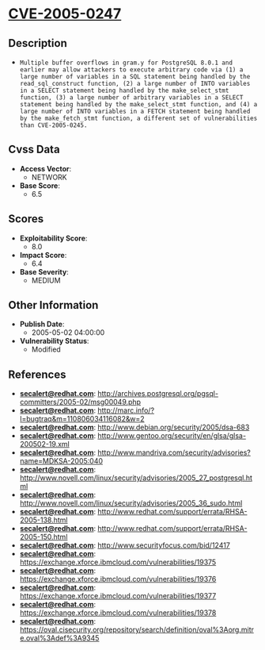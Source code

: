 
# [CVE-2005-0247](https://cve.mitre.org/cgi-bin/cvename.cgi?name=CVE-2005-0247)

## Description

- `Multiple buffer overflows in gram.y for PostgreSQL 8.0.1 and earlier may allow attackers to execute arbitrary code via (1) a large number of variables in a SQL statement being handled by the read_sql_construct function, (2) a large number of INTO variables in a SELECT statement being handled by the make_select_stmt function, (3) a large number of arbitrary variables in a SELECT statement being handled by the make_select_stmt function, and (4) a large number of INTO variables in a FETCH statement being handled by the make_fetch_stmt function, a different set of vulnerabilities than CVE-2005-0245.`

## Cvss Data

- **Access Vector**:
  - NETWORK
- **Base Score**:
  - 6.5

## Scores

- **Exploitability Score**:
  - 8.0
- **Impact Score**:
  - 6.4
- **Base Severity**:
  - MEDIUM

## Other Information

- **Publish Date**:
  - 2005-05-02 04:00:00
- **Vulnerability Status**:
  - Modified

## References

- **secalert@redhat.com**: http://archives.postgresql.org/pgsql-committers/2005-02/msg00049.php
- **secalert@redhat.com**: http://marc.info/?l=bugtraq&m=110806034116082&w=2
- **secalert@redhat.com**: http://www.debian.org/security/2005/dsa-683
- **secalert@redhat.com**: http://www.gentoo.org/security/en/glsa/glsa-200502-19.xml
- **secalert@redhat.com**: http://www.mandriva.com/security/advisories?name=MDKSA-2005:040
- **secalert@redhat.com**: http://www.novell.com/linux/security/advisories/2005_27_postgresql.html
- **secalert@redhat.com**: http://www.novell.com/linux/security/advisories/2005_36_sudo.html
- **secalert@redhat.com**: http://www.redhat.com/support/errata/RHSA-2005-138.html
- **secalert@redhat.com**: http://www.redhat.com/support/errata/RHSA-2005-150.html
- **secalert@redhat.com**: http://www.securityfocus.com/bid/12417
- **secalert@redhat.com**: https://exchange.xforce.ibmcloud.com/vulnerabilities/19375
- **secalert@redhat.com**: https://exchange.xforce.ibmcloud.com/vulnerabilities/19376
- **secalert@redhat.com**: https://exchange.xforce.ibmcloud.com/vulnerabilities/19377
- **secalert@redhat.com**: https://exchange.xforce.ibmcloud.com/vulnerabilities/19378
- **secalert@redhat.com**: https://oval.cisecurity.org/repository/search/definition/oval%3Aorg.mitre.oval%3Adef%3A9345
